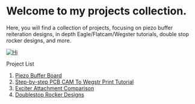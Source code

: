 
# Welcome to my projects collection.



Here, you will find a collection of projects, focusing on piezo buffer reiteration designs, in depth Eagle/Flatcam/Wegster tutorials, double stop rocker designs, and more.

[![Hi](https://i.ytimg.com/vi/v0ewoMDygK0/hq720.jpg?sqp=-oaymwEXCNAFEJQDSFryq4qpAwkIARUAAIhCGAE=&rs=AOn4CLCZM9zWO2y52xs935yxMredCbvl3g)](https://www.youtube.com/watch?v=v0ewoMDygK0)

<p align="left">
Project List

1. [Piezo Buffer Board](http://EJWilcoxProjects.github.io/PBB.html)
2. [Step-by-step PCB CAM To Wegstr Print Tutorial](http://EJWilcoxProjects.github.io/CTW.html)
3. [Exciter Attachment Comparison](http://EJWilcoxProjects.github.io/EEA.html)
4. [Doublestop Rocker Designs](http://EJWilcoxProjects.github.io/DSR.html)
</p>
